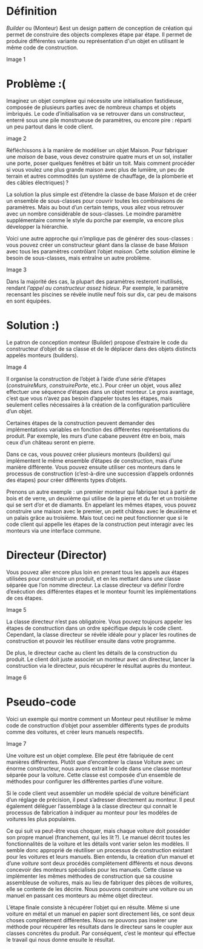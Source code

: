 # Définition 

*Builder* ou (Monteur) &est un design pattern de conception de création qui permet de construire des objects complexes étape par étape. Il permet de produire différentes variante ou représentation d'un objet en utilisant le même code de construction.

Image 1

# Problème :(

Imaginez un objet complexe qui nécessite une initialisation fastidieuse, composée de plusieurs parties avec de nombreux champs et objets imbriqués. Le code d’initialisation va se retrouver dans un constructeur, enterré sous une pile monstrueuse de paramètres, ou encore pire : réparti un peu partout dans le code client.

image 2

Réfléchissons à la manière de modéliser un objet Maison. Pour fabriquer une *maison* de base, vous devez construire quatre murs et un sol, installer une porte, poser quelques fenêtres et bâtir un toit. Mais comment procéder si vous voulez une plus grande maison avec plus de lumière, un peu de terrain et autres commodités (un système de chauffage, de la plomberie et des câbles électriques) ?

La solution la plus simple est d’étendre la classe de base *Maison* et de créer un ensemble de sous-classes pour couvrir toutes les combinaisons de paramètres. Mais au bout d’un certain temps, vous allez vous retrouver avec un nombre considérable de sous-classes. Le moindre paramètre supplémentaire comme le style du porche par exemple, va encore plus développer la hiérarchie.

Voici une autre approche qui n’implique pas de générer des sous-classes : vous pouvez créer un constructeur géant dans la classe de base *Maison* avec tous les paramètres contrôlant l’objet *maison*. Cette solution élimine le besoin de sous-classes, mais entraîne un autre problème.

Image 3

Dans la majorité des cas, la plupart des paramètres resteront inutilisés, rendant *l’appel au constructeur assez hideux*. Par exemple, le paramètre recensant les piscines se révèle inutile neuf fois sur dix, car peu de maisons en sont équipées.

# Solution :)

Le patron de conception monteur (Builder) propose d’extraire le code du constructeur d’objet de sa classe et de le déplacer dans des objets distincts appelés monteurs (builders).

Image 4

Il organise la construction de l’objet à l’aide d’une série d’étapes (*construireMurs*, *construirePorte*, etc.). Pour créer un objet, vous allez effectuer une séquence d’étapes dans un objet monteur. Le gros avantage, c’est que vous n’avez pas besoin d’appeler toutes les étapes, mais seulement celles nécessaires à la création de la configuration particulière d’un objet.

Certaines étapes de la construction peuvent demander des implémentations variables en fonction des différentes représentations du produit. Par exemple, les murs d’une cabane peuvent être en bois, mais ceux d’un château seront en pierre.

Dans ce cas, vous pouvez créer plusieurs monteurs (builders) qui implémentent le même ensemble d’étapes de construction, mais d’une manière différente. Vous pouvez ensuite utiliser ces monteurs dans le processus de construction (c’est-à-dire une succession d’appels ordonnés des étapes) pour créer différents types d’objets.


Prenons un autre exemple : un premier monteur qui fabrique tout à partir de bois et de verre, un deuxième qui utilise de la pierre et du fer et un troisième qui se sert d’or et de diamants. En appelant les mêmes étapes, vous pouvez construire une maison avec le premier, un petit château avec le deuxième et un palais grâce au troisième. Mais tout ceci ne peut fonctionner que si le code client qui appelle les étapes de la construction peut interagir avec les monteurs via une interface commune.

# Directeur (Director)

Vous pouvez aller encore plus loin en prenant tous les appels aux étapes utilisées pour construire un produit, et en les mettant dans une classe séparée que l’on nomme directeur. La classe directeur va définir l’ordre d’exécution des différentes étapes et le monteur fournit les implémentations de ces étapes.

Image 5

La classe directeur n’est pas obligatoire. Vous pouvez toujours appeler les étapes de construction dans un ordre spécifique depuis le code client. Cependant, la classe directeur se révèle idéale pour y placer les routines de construction et pouvoir les réutiliser ensuite dans votre programme.

De plus, le directeur cache au client les détails de la construction du produit. Le client doit juste associer un monteur avec un directeur, lancer la construction via le directeur, puis récupérer le résultat auprès du monteur.

Image 6

# Pseudo-code

Voici un exemple qui montre comment un Monteur peut réutiliser le même code de construction d’objet pour assembler différents types de produits comme des voitures, et créer leurs manuels respectifs.

Image 7

Une voiture est un objet complexe. Elle peut être fabriquée de cent manières différentes. Plutôt que d’encombrer la classe Voiture avec un énorme constructeur, nous avons extrait le code dans une classe monteur séparée pour la voiture. Cette classe est composée d’un ensemble de méthodes pour configurer les différentes parties d’une voiture.

Si le code client veut assembler un modèle spécial de voiture bénéficiant d’un réglage de précision, il peut s’adresser directement au monteur. Il peut également déléguer l’assemblage à la classe directeur qui connait le processus de fabrication à indiquer au monteur pour les modèles de voitures les plus populaires.

Ce qui suit va peut-être vous choquer, mais chaque voiture doit posséder son propre manuel (franchement, qui les lit ?). Le manuel décrit toutes les fonctionnalités de la voiture et les détails vont varier selon les modèles. Il semble donc approprié de réutiliser un processus de construction existant pour les voitures et leurs manuels. Bien entendu, la création d’un manuel et d’une *voiture* sont deux procédés complètement différents et nous devons concevoir des monteurs spécialisés pour les manuels. Cette classe va implémenter les mêmes méthodes de construction que sa cousine assembleuse de voitures, mais au lieu de fabriquer des pièces de voitures, elle se contente de les décrire. Nous pouvons construire une voiture ou un manuel en passant ces monteurs au même objet directeur.

L’étape finale consiste à récupérer l’objet qui en résulte. Même si une voiture en métal et un manuel en papier sont directement liés, ce sont deux choses complètement différentes. Nous ne pouvons pas insérer une méthode pour récupérer les résultats dans le directeur sans le coupler aux classes concrètes du produit. Par conséquent, c’est le monteur qui effectue le travail qui nous donne ensuite le résultat.


